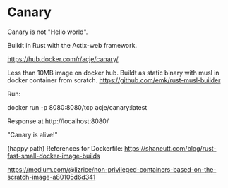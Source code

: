 # Canary

Canary is not "Hello world".

Buildt in Rust with the Actix-web framework.

https://hub.docker.com/r/acje/canary/

Less than 10MB image on docker hub. Buildt as static binary with musl in docker container from scratch.
https://github.com/emk/rust-musl-builder

Run:

docker run -p 8080:8080/tcp acje/canary:latest

Response at http://localhost:8080/ 

"Canary is alive!"

(happy path)
References for Dockerfile:
https://shaneutt.com/blog/rust-fast-small-docker-image-builds

https://medium.com/@lizrice/non-privileged-containers-based-on-the-scratch-image-a80105d6d341
